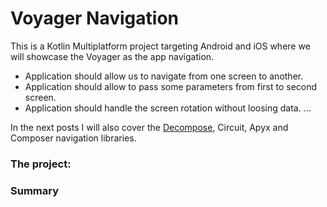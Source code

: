 # Voyager Navigation

This is a Kotlin Multiplatform project targeting Android and iOS where we will showcase the Voyager as the app
navigation.

- Application should allow us to navigate from one screen to another.
- Application should allow to pass some parameters from first to second screen.
- Application should handle the screen rotation without loosing data.
  ...

In the next posts I will also cover the [Decompose](https://github.com/mkonkel/DecomposeNavigation), Circuit, Apyx and Composer navigation libraries.

### The project:

### Summary